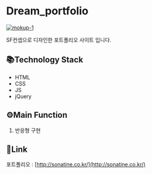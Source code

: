 # Dream_portfolio

<a href="https://ibb.co/3vVZV1r"><img src="https://i.ibb.co/ypKjK0f/mokup-1.png" alt="mokup-1" border="0"></a>

SF컨셉으로 디자인한 포트폴리오 사이트 입니다.


 ## 📚Technology Stack
* HTML
* CSS
* JS
* jQuery

## ⚙Main Function
1. 반응형 구현

## 🔗Link
포트폴리오 : [http://sonatine.co.kr/](http://sonatine.co.kr/)

